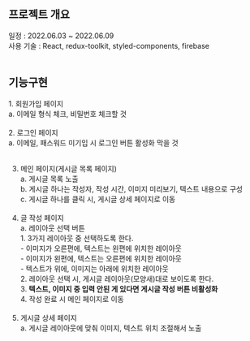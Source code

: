 <h2>프로젝트 개요</h2>
일정 : 2022.06.03 ~ 2022.06.09 <br/>
사용 기술 : React, redux-toolkit, styled-components, firebase
<br/><br/>
<h2>기능구현</h2>
1. 회원가입 페이지<br/>
     a. 이메일 형식 체크, 비밀번호 체크할 것<br/><br/>
2. 로그인 페이지<br/>
    a. 이메일, 패스워드 미기입 시 로그인 버튼 활성화 막을 것<br/><br/>
    
3. 메인 페이지(게시글 목록 페이지)<br/>
    a. 게시글 목록 노출<br/>
    b. 게시글 하나는 작성자, 작성 시간, 이미지 미리보기, 텍스트 내용으로 구성<br/>
    c. 게시글 하나를 클릭 시, 게시글 상세 페이지로 이동<br/><br/>
4. 글 작성 페이지<br/>
    a. 레이아웃 선택 버튼<br/>
        1. 3가지 레이아웃 중 선택하도록 한다.<br/>
            - 이미지가 오른편에, 텍스트는 왼편에 위치한 레이아웃<br/>
            - 이미지가 왼편에, 텍스트는 오른편에 위치한 레이아웃<br/>
            - 텍스트가 위에, 이미지는 아래에 위치한 레이아웃<br/>
        2. 레이아웃 선택 시, 게시글 레이아웃(모양새)대로 보이도록 한다.<br/>
        3. **텍스트, 이미지 중 입력 안된 게 있다면 게시글 작성 버튼 비활성화**<br/>
        4. 작성 완료 시 메인 페이지로 이동<br/><br/>
5. 게시글 상세 페이지<br/>
    a. 게시글 레이아웃에 맞춰 이미지, 텍스트 위치 조절해서 노출<br/>
